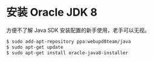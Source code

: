 # 安装 Oracle JDK 8

方便不了解 Java SDK 安装配置的新手使用，老手可以无视。

```bash
$ sudo add-apt-repository ppa:webupd8team/java
$ sudo apt-get update
$ sudo apt-get install oracle-java8-installer
```

